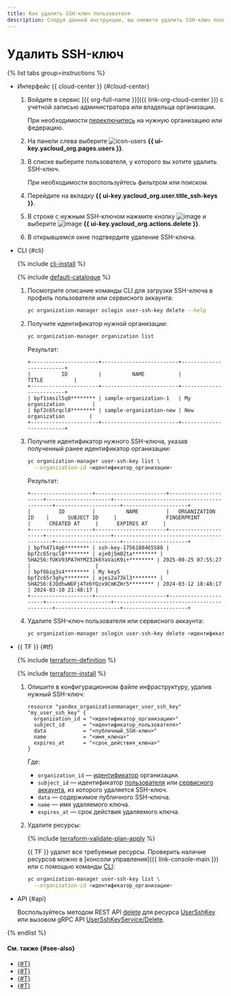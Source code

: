 ```yaml
---
title: Как удалить SSH-ключ пользователя
description: Следуя данной инструкции, вы сможете удалить SSH-ключ пользователя.
---
```


# Удалить SSH-ключ

{% list tabs group=instructions %}

- Интерфейс {{ cloud-center }} {#cloud-center}

  1. Войдите в сервис [{{ org-full-name }}]({{ link-org-cloud-center }}) с учетной записью администратора или владельца организации.

      При необходимости [переключитесь](./manage-organizations.md#switch-to-another-org) на нужную организацию или федерацию.

  1. На панели слева выберите ![icon-users](../../_assets/console-icons/person.svg) **{{ ui-key.yacloud_org.pages.users }}**.
 
  1. В списке выберите пользователя, у которого вы хотите удалить SSH-ключ.
  
      При необходимости воспользуйтесь фильтром или поиском.

  1. Перейдите на вкладку **{{ ui-key.yacloud_org.user.title_ssh-keys }}**.
  1. В строке с нужным SSH-ключом нажмите кнопку ![image](../../_assets/console-icons/ellipsis.svg) и выберите ![image](../../_assets/console-icons/trash-bin.svg) **{{ ui-key.yacloud_org.actions.delete }}**.
  1. В открывшемся окне подтвердите удаление SSH-ключа.

- CLI {#cli}

  {% include [cli-install](../../_includes/cli-install.md) %}

  {% include [default-catalogue](../../_includes/default-catalogue.md) %}

  1. Посмотрите описание команды CLI для загрузки SSH-ключа в профиль пользователя или сервисного аккаунта:

      ```bash
      yc organization-manager oslogin user-ssh-key delete --help
      ```

  1. Получите идентификатор нужной организации:

      ```bash
      yc organization-manager organization list
      ```

      Результат:

      ```text
      +----------------------+-------------------------+-------------------------+
      |          ID          |          NAME           |          TITLE          |
      +----------------------+-------------------------+-------------------------+
      | bpf1smsil5q0******** | sample-organization-1   | My organization         |
      | bpf2c65rqcl8******** | sample-organization-new | New organization        |
      +----------------------+-------------------------+-------------------------+
      ```

  1. Получите идентификатор нужного SSH-ключа, указав полученный ранее идентификатор организации:

      ```bash
      yc organization-manager user-ssh-key list \
        --organization-id <идентификатор_организации>
      ```

      Результат:

     ```text
     +--------------------+-----------------------+----------------------+---------------------+-------------------------------------------+---------------------+---------------------+
     |         ID         |          NAME         |   ORGANIZATION ID    |      SUBJECT ID     |                FINGERPRINT                |      CREATED AT     |      EXPIRES AT     |
     +--------------------+-----------------------+----------------------+---------------------+-------------------------------------------+---------------------+---------------------+
     | bpfh4714g6******** | ssh-key-1756108465588 | bpf2c65rqcl8******** | aje0j5m02ta******** | SHA256:fUKV93PA7HYMZ3Jk6YaVaiK9i+******** | 2025-08-25 07:55:27 |                     |
     | bpf6big3s4******** | My key5               | bpf2c65r3ghy******** | ajei2a73kl3******** | SHA256:EJQdhwWDFj4TebYQzx9CmKZHr5******** | 2024-03-12 18:48:17 | 2024-03-10 21:48:17 |
     +--------------------+-----------------------+----------------------+---------------------+-------------------------------------------+---------------------+---------------------+
     ```

  1. Удалите SSH-ключ пользователя или сервисного аккаунта:

      ```bash
      yc organization-manager oslogin user-ssh-key delete <идентификатор_SSH-ключа>
      ```

- {{ TF }} {#tf}

  {% include [terraform-definition](../../_tutorials/_tutorials_includes/terraform-definition.md) %}

  {% include [terraform-install](../../_includes/terraform-install.md) %}

  1. Опишите в конфигурационном файле инфраструктуру, удалив нужный SSH-ключ:

      ```hcl
      resource "yandex_organizationmanager_user_ssh_key" "my_user_ssh_key" {
        organization_id = "<идентификатор_организации>"
        subject_id      = "<идентификатор_пользователя>"
        data            = "<публичный_SSH-ключ>"
        name            = "<имя_ключа>"
        expires_at      = "<срок_действия_ключа>"
      }
      ```

      Где:

      * `organization_id` — [идентификатор](./organization-get-id.md) организации.
      * `subject_id` — идентификатор [пользователя](./users-get.md) или [сервисного аккаунта](../../iam/operations/sa/get-id.md), из которого удаляется SSH-ключ.
      * `data` — содержимое публичного SSH-ключа.
      * `name` — имя удаляемого ключа.
      * `expires_at` — срок действия удаляемого ключа.

  1. Удалите ресурсы:

     {% include [terraform-validate-plan-apply](../../_tutorials/_tutorials_includes/terraform-validate-plan-apply.md) %}

     {{ TF }} удалит все требуемые ресурсы. Проверить наличие ресурсов можно в [консоли управления]({{ link-console-main }}) или с помощью команды [CLI](../../cli/):

      ```bash
      yc organization-manager user-ssh-key list \
        --organization-id <идентификатор_организации>
      ```

- API {#api}

  Воспользуйтесь методом REST API [delete](../../organization/api-ref/UserSshKey/delete.md) для ресурса [UserSshKey](../../organization/api-ref/UserSshKey/index.md) или вызовом gRPC API [UserSshKeyService/Delete](../../organization/api-ref/grpc/UserSshKey/delete.md).

{% endlist %}

#### См. также {#see-also}

* [{#T}](../operations/add-ssh.md)
* [{#T}](../operations/os-login-access.md)
* [{#T}](../operations/os-login-profile-create.md)
* [{#T}](../../compute/operations/vm-connect/os-login.md)
